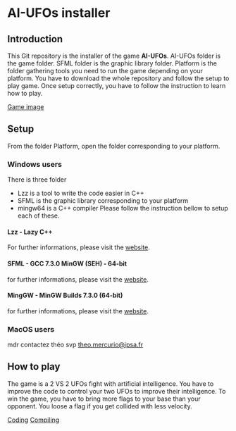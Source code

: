 # AI-UFOs installer

## Introduction
This Git repository is the installer of the game **AI-UFOs**.
AI-UFOs folder is the game folder.
SFML folder is the graphic library folder.
Platform is the folder gathering tools you need to run the game depending on your platform.
You have to download the whole repository and follow the setup to play game.
Once setup correctly, you have to follow the instruction to learn how to play.

[Game image](AI-UFOs/resources/screenshots/field.png)

## Setup
From the folder Platform, open the folder corresponding to your platform.

### Windows users
There is three folder
- Lzz is a tool to write the code easier in C++
- SFML is the graphic library corresponding to your platform
- mingw64 is a C++ compiler
Please follow the instruction bellow to setup each of these.

#### Lzz - Lazy C++
For further informations, please visit the [website](http://www.lazycplusplus.com).

#### SFML - GCC 7.3.0 MinGW (SEH) - 64-bit
for further informations, please visit the [website](https://www.sfml-dev.org/).

#### MingGW - MinGW Builds 7.3.0 (64-bit)
for further informations, please visit the [website](http://www.mingw.org/).

### MacOS users
mdr contactez théo svp theo.mercurio@ipsa.fr

## How to play
The game is a 2 VS 2 UFOs fight with artificial intelligence.
You have to improve the code to control your two UFOs to improve their intelligence.
To win the game, you have to bring more flags to your base than your opponent.
You loose a flag if you get collided with less velocity.

[Coding](AI-UFOs/resources/screenshots/coding.png)
[Compiling](AI-UFOs/resources/screenshots/compiling.png)
